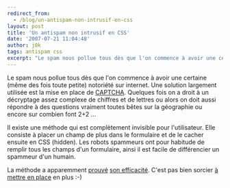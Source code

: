 ```yaml
---
redirect_from:
  - /blog/un-antispam-non-intrusif-en-css
layout: post
title: 'Un antispam non intrusif en CSS'
date: '2007-07-21 11:04:48'
author: j0k
tags: antispam css
excerpt: "Le spam nous pollue tous dès que l'on commence à avoir une certaine (même des fois toute petite) notoriété sur internet.     \nUne solution largement utilisée est la mise en place de [CAPTCHA](http://www.j0k3r.net/faire-une-recherche.html?q=captcha). Quelques fois on a droit à un décryptage assez complexe de chiffres et de lettres ou alors on doit aussi      …"
---
```


Le spam nous pollue tous dès que l'on commence à avoir une certaine (même des fois toute petite) notoriété sur internet.
Une solution largement utilisée est la mise en place de [CAPTCHA](http://www.j0k3r.net/faire-une-recherche.html?q=captcha). Quelques fois on a droit à un décryptage assez complexe de chiffres et de lettres ou alors on doit aussi répondre à des questions vraiment toutes bêtes sur la géographie ou encore sur combien font 2+2 ...

Il existe une méthode qui est complètement invisible pour l'utilisateur. Elle consiste à placer un champ de plus dans le formulaire et de le cacher ensuite en CSS (hidden). Les robots spammeurs ont pour habitude de remplir tous les champs d'un formulaire, ainsi il est facile de différencier un spammeur d'un humain.

La méthode a apparemment [prouvé](http://www.emob.fr/dotclear/index.php?2007/07/16/1228-au-revoir-le-spam) [son efficacité](http://www.sens-interdit.fr/2007/03/05/200-un-antispam-qui-fonctionne).   C'est pas bien sorcier [à mettre en place](http://www.rustylime.com/show_article.php?id=338) en plus :-)
